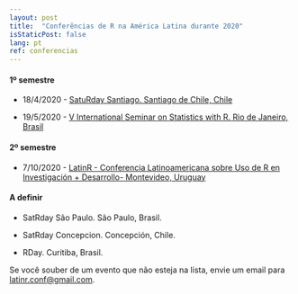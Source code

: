 ```yaml
---
layout: post
title:  "Conferências de R na América Latina durante 2020"
isStaticPost: false
lang: pt
ref: conferencias
---
```



#### 1º semestre

* 18/4/2020 - [SatuRday Santiago. Santiago de Chile, Chile](https://mobile.twitter.com/satRdaySantiago/status/1230486915830382592)

* 19/5/2020 - [V International Seminar on Statistics with R. Rio de Janeiro, Brasil](http://ser.uff.br/)

#### 2º semestre

* 7/10/2020 - [LatinR - Conferencia Latinoamericana sobre Uso de R en Investigación + Desarrollo- Montevideo, Uruguay](https://latin-r.com/)

#### A definir

* SatRday São Paulo. São Paulo, Brasil.

* SatRday Concepcion. Concepción, Chile.

* RDay. Curitiba, Brasil.

Se você souber de um evento que não esteja na lista, envie um email para [latinr.conf@gmail.com](mailto:latinr.conf@gmail.com).
